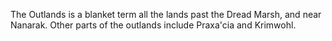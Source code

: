 The Outlands is a blanket term all the lands past the Dread Marsh, and near Nanarak. Other parts of the outlands include Praxa'cia and Krimwohl.